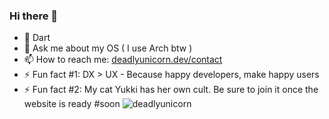 ### Hi there 🦄 

- 💙 Dart 
- 💬 Ask me about my OS ( I use Arch btw )
- 📫 How to reach me: [deadlyunicorn.dev/contact](https://www.deadlyunicorn.dev/contact)
- ⚡ Fun fact #1: DX > UX - Because happy developers, make happy users
- ⚡ Fun fact #2: My cat Yukki has her own cult. Be sure to join it once the website is ready #soon
![deadlyunicorn](https://deadlyunicorn.s3.eu-central-1.amazonaws.com/landing-page/assets/deadlyunicorn_github_emote.webp)
